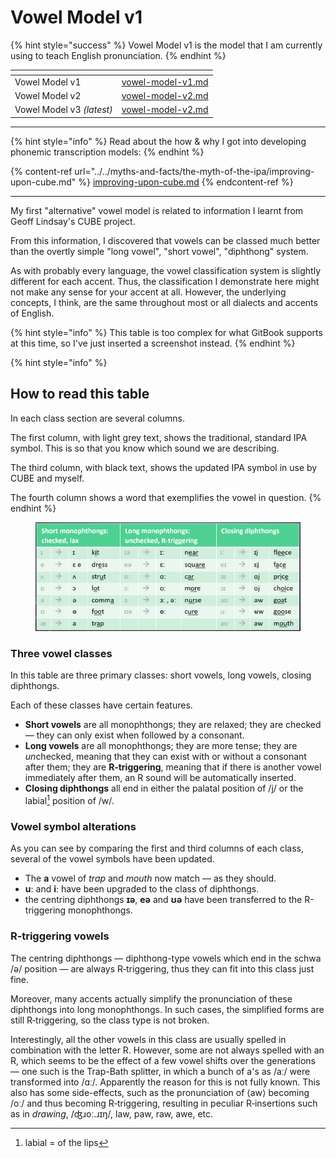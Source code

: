 # Vowel Model v1

{% hint style="success" %}
Vowel Model v1 is the model that I am currently using to teach English pronunciation.
{% endhint %}

<table data-view="cards"><thead><tr><th></th><th data-hidden data-card-target data-type="content-ref"></th></tr></thead><tbody><tr><td>Vowel Model v1</td><td><a href="vowel-model-v1.md">vowel-model-v1.md</a></td></tr><tr><td>Vowel Model v2</td><td><a href="vowel-model-v2.md">vowel-model-v2.md</a></td></tr><tr><td>Vowel Model v3 <em>(latest)</em></td><td><a href="vowel-model-v2.md">vowel-model-v2.md</a></td></tr></tbody></table>



***



{% hint style="info" %}
Read about the how & why I got into developing phonemic transcription models:
{% endhint %}

{% content-ref url="../../myths-and-facts/the-myth-of-the-ipa/improving-upon-cube.md" %}
[improving-upon-cube.md](../../myths-and-facts/the-myth-of-the-ipa/improving-upon-cube.md)
{% endcontent-ref %}



***



My first "alternative" vowel model is related to information I learnt from Geoff Lindsay's CUBE project.

From this information, I discovered that vowels can be classed much better than the overtly simple "long vowel", "short vowel", "diphthong" system.

As with probably every language, the vowel classification system is slightly different for each accent. Thus, the classification I demonstrate here might not make any sense for your accent at all. However, the underlying concepts, I think, are the same throughout most or all dialects and accents of English.



{% hint style="info" %}
This table is too complex for what GitBook supports at this time, so I've just inserted a screenshot instead.
{% endhint %}

{% hint style="info" %}
## How to read this table

In each class section are several columns.

The first column, with light grey text, shows the traditional, standard IPA symbol. This is so that you know which sound we are describing.

The third column, with black text, shows the updated IPA symbol in use by CUBE and myself.

The fourth column shows a word that exemplifies the vowel in question.
{% endhint %}

<figure><img src="../../.gitbook/assets/image.png" alt=""><figcaption></figcaption></figure>

### Three vowel classes

In this table are three primary classes: short vowels, long vowels, closing diphthongs.

Each of these classes have certain features.

* **Short vowels** are all monophthongs; they are relaxed; they are checked — they can only exist when followed by a consonant.
* **Long vowels** are all monophthongs; they are more tense; they are _u&#x6E;_&#x63;hecked, meaning that they can exist with or without a consonant after them; they are **R‑triggering**, meaning that if there is another vowel immediately after them, an R sound will be automatically inserted.
* **Closing diphthongs** all end in either the palatal position of /j/ or the labial[^1] position of /w/.

### Vowel symbol alterations

As you can see by comparing the first and third columns of each class, several of the vowel symbols have been updated.

* The **a** vowel of _trap_ and _mouth_ now match — as they should.
* **uː** and **iː** have been upgraded to the class of diphthongs.
* the centring diphthongs **ɪə**, **eə** and **ʊə** have been transferred to the R-triggering monophthongs.

### R‑triggering vowels

The centring diphthongs — diphthong-type vowels which end in the schwa /ə/ position — are always R‑triggering, thus they can fit into this class just fine.&#x20;

Moreover, many accents actually simplify the pronunciation of these diphthongs into long monophthongs. In such cases, the simplified forms are still R‑triggering, so the class type is not broken.&#x20;

Interestingly, all the other vowels in this class are usually spelled in combination with the letter R. However, some are not always spelled with an R, which seems to be the effect of a few vowel shifts over the generations — one such is the Trap-Bath splitter, in which a bunch of a's as /aː/ were transformed into /ɑː/. Apparently the reason for this is not fully known. This also has some side-effects, such as the pronunciation of ⟨aw⟩ becoming /oː/ and thus becoming R‑triggering, resulting in peculiar R‑insertions such as in _drawing_, /ʤɹoː.ɹɪŋ/, law, paw, raw, awe, etc.

[^1]: labial = of the lips
